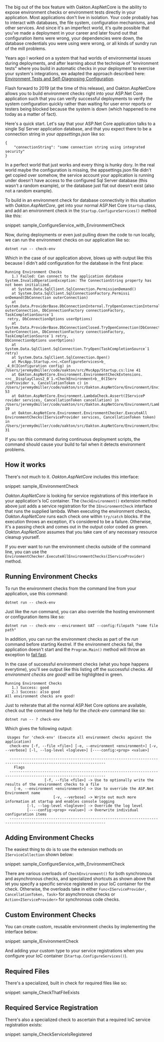<!--title:Environment Checks-->

The big out of the box feature with Oakton.AspNetCore is the ability to expose environment checks or environment tests directly
in your application. Most applications don't live in isolation. Your code probably has to interact with databases, the file system, configuration mechanisms, and other services. And since it's an imperfect world, it's quite possible that you've made a deployment in your career and later found out that configuration items were wrong, your dependencies were down, the database credentials you were using were wrong, or all kinds of sundry run of the mill problems.

Years ago I worked on a system that had worlds of environmental issues during deployments, and after learning about the technique of "environment tests" where you build in automatic checks in your deployment to exercise your system's integrations, we adapted the approach described here: [Environment Tests and Self-Diagnosing Configuration](http://codebetter.com/jeremymiller/2006/04/06/environment-tests-and-self-diagnosing-configuration-with-structuremap/).

Flash forward to 2019 (at the time of this release), and Oakton.AspNetCore allows you to build environment checks right into your ASP.Net Core application such that you can verify successful deployments to verify the system configuration quickly rather than waiting for user error reports or testers being blocked because the system is down (which happened to me today as a matter of fact).

Here's a quick start. Let's say that your ASP.Net Core application talks to a single Sql Server application database, and that you expect
there to be a connection string in your *appsettings.json* like so:

```
{
    "connectionString": "some connection string using integrated security"
}
```

In a perfect world that just works and every thing is hunky dory. In the real world maybe the configuration is missing, the appsettings.json file didn't get copied over somehow, the service account your application is running under doesn't have access to the configured Sql Server database (this wasn't a random example), or the database just flat out doesn't exist (also not a random example).

To build in an environment check for database connectivity in this situation with *Oakton.AspNetCore*, get into your normal ASP.Net Core `Startup` class, and add an environment check in the `Startup.ConfigureServices()` method like this:

snippet: sample_ConfigureService_with_EnvironmentCheck

Now, during deployments or even just pulling down the code to run locally, we can run the environment checks on our application like so:

```
dotnet run -- check-env
```

Which in the case of our application above, blows up with output like this because I didn't add configuration for the database in the first place:

```
Running Environment Checks
   1.) Failed: Can connect to the application database
System.InvalidOperationException: The ConnectionString property has not been initialized.
   at System.Data.SqlClient.SqlConnection.PermissionDemand()
   at System.Data.SqlClient.SqlConnectionFactory.Permissi
onDemand(DbConnection outerConnection)
   at System.Data.ProviderBase.DbConnectionInternal.TryOpenConnectionInternal(DbConnection outerConnection, DbConnectionFactory connectionFactory, TaskCompletionSource`1
 retry, DbConnectionOptions userOptions)
   at System.Data.ProviderBase.DbConnectionClosed.TryOpenConnection(DbConnection outerConnection, DbConnectionFactory connectionFactory, TaskCompletionSource`1 retry, 
DbConnectionOptions userOptions)
   at System.Data.SqlClient.SqlConnection.TryOpen(TaskCompletionSource`1 retry)
   at System.Data.SqlClient.SqlConnection.Open()
   at MvcApp.Startup.<>c.<ConfigureServices>b_
_4_0(IConfiguration config) in /Users/jeremydmiller/code/oakton/src/MvcApp/Startup.cs:line 41
   at Oakton.AspNetCore.Environment.EnvironmentCheckExtensions.<>c__DisplayClass2_0`1.<CheckEnvironment>b__0(IServ
iceProvider s, CancellationToken c) in /Users/jeremydmiller/code/oakton/src/Oakton.AspNetCore/Environment/EnvironmentCheckExtensions.cs:line 53
   at Oakton.AspNetCore.Environment.LambdaCheck.Assert(IServiceP
rovider services, CancellationToken cancellation) in /Users/jeremydmiller/code/oakton/src/Oakton.AspNetCore/Environment/LambdaCheck.cs:line 19
   at Oakton.AspNetCore.Environment.EnvironmentChecker.ExecuteAll
EnvironmentChecks(IServiceProvider services, CancellationToken token) in /Users/jeremydmiller/code/oakton/src/Oakton.AspNetCore/Environment/EnvironmentChecker.cs:line 31
```

If you ran this command during continuous deployment scripts, the command should cause your build to fail when it detects environment problems.

## How it works

There's not much to it. *Oakton.AspNetCore* includes this interface:

snippet: sample_IEnvironmentCheck

*Oakton.AspNetCore* is looking for service registrations of this interface in your application's IoC container. The `CheckEnvironment()` extension method above just adds a service registration for the `IEnvironmentCheck` interface that runs the supplied lambda. When executing the environment checks, *Oakton.AspNetCore* runs each check
one within `try/catch` blocks. If the execution throws an exception, it's considered to be a failure. Otherwise, it's a passing check and comes out in the output color coded as green. *Oakton.AspNetCore* assumes that you take care of any necessary resource cleanup yourself.

If you ever want to run the environment checks outside of the command line, you can use the `EnvironmentChecker.ExecuteAllEnvironmentChecks(IServiceProvider)` method.


## Running Environment Checks

To run the environment checks from the command line from your application, use this command:

```
dotnet run -- check-env
```

Just like the *run* command, you can also override the hosting environment or configuration items like so:

```
dotnet run -- check-env --environment UAT --config:filepath "some file path"
```

In addition, you can run the environment checks as part of the *run* command before starting Kestrel. If the environment checks 
fail, the application doesn't start and the `Program.Main()` method will throw an exception to [fail fast](https://en.wikipedia.org/wiki/Fail-fast).

In the case of successful environment checks (what you hope happens everytime), you'll see output like this listing off the successful checks. *All environment checks are good!*
will be highlighted in green.

```
Running Environment Checks
   1.) Success: good
   2.) Success: also good
All environment checks are good!
```

Just to reiterate that all the normal ASP.Net Core options are available, check out the command line help for the *check-env* command like so:

```
dotnet run -- ? check-env
```

Which gives the following output:

```
 Usages for 'check-env' (Execute all environment checks against the application)
  check-env [-f, --file <file>] [-e, --environment <environment>] [-v, --verbose] [-l, --log-level <logleve>] [----config:<prop> <value>]

  ------------------------------------------------------------------------------------------------------------------
    Flags
  ------------------------------------------------------------------------------------------------------------------
                  [-f, --file <file>] -> Use to optionally write the results of the environment checks to a file
    [-e, --environment <environment>] -> Use to override the ASP.Net Environment name
                      [-v, --verbose] -> Write out much more information at startup and enables console logging
          [-l, --log-level <logleve>] -> Override the log level
          [----config:<prop> <value>] -> Overwrite individual configuration items
  ------------------------------------------------------------------------------------------------------------------
```

## Adding Environment Checks

The easiest thing to do is to use the extension methods on `IServiceCollection` shown below:

snippet: sample_ConfigureService_with_EnvironmentCheck

There are various overloads of `CheckEnvironment()` for both synchronous and asynchronous checks, and specialized
shortcuts as shown above that let you specify a specific service registered in your IoC container for the check. Otherwise, the overloads take in either
`Func<IServiceProvider, CancellationToken, Task>` for asynchronous checks or `Action<IServiceProvider>` for synchronous code checks.


## Custom Environment Checks

You can create custom, reusable environment checks by implementing the interface below:

snippet: sample_IEnvironmentCheck

And adding your custom type to your service registrations when you configure your IoC container (`Startup.ConfigureServices()`).



## Required Files

There's a specialized, built in check for required files like so:

snippet: sample_CheckThatFileExists




## Required Service Registration

There's also a specialized check to ascertain that a required IoC service registration exists:

snippet: sample_CheckServiceIsRegistered
